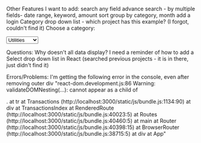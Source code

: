 Other Features I want to add:
    search any field
    advance search - by multiple fields- date range, keyword, amount
    sort
    group by category, month
    add a login
Category drop down list  - which project has this example? (I forgot, couldn't find it)
<label for="category">Choose a category:</label>

<select name="categorylist" id="categorylist">
  <option value="utilities">Utilities</option>
  <option value="expenses">Expenses</option>
  <option value="groceries">Groceries</option>
  <option value="Other Bills">Other Bills</option>
</select>

Questions:
    Why doesn't all data display?
    I need a reminder of how to add a Select drop down list in React
    (searched previous projects - it is in there, just didn't find it)


Errors/Problems:
    I'm getting the following error in the console, even after removing outer div
    "react-dom.development.js:86 Warning: validateDOMNesting(...): <tr> cannot appear as a child of <div>.
        at tr
        at Transactions (http://localhost:3000/static/js/bundle.js:1134:90)
        at div
        at TransactionsIndex
        at RenderedRoute (http://localhost:3000/static/js/bundle.js:40023:5)
        at Routes (http://localhost:3000/static/js/bundle.js:40460:5)
        at main
        at Router (http://localhost:3000/static/js/bundle.js:40398:15)
        at BrowserRouter (http://localhost:3000/static/js/bundle.js:38715:5)
        at div
        at App"
